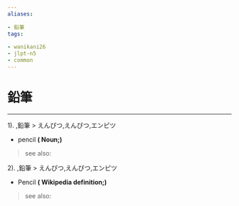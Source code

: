 ```yaml
---
aliases:
    
- 鉛筆
tags:
    
- wanikani26
- jlpt-n5
- common
---
```


# 鉛筆
---
1).
,鉛筆 > えんぴつ,えんぴつ,エンピツ

- pencil
**( Noun;)**
> see also: 
            
2).
,鉛筆 > えんぴつ,えんぴつ,エンピツ

- Pencil
**( Wikipedia definition;)**
> see also: 
            